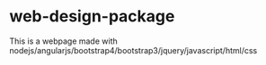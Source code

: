 # web-design-package

This is a webpage made with nodejs/angularjs/bootstrap4/bootstrap3/jquery/javascript/html/css

